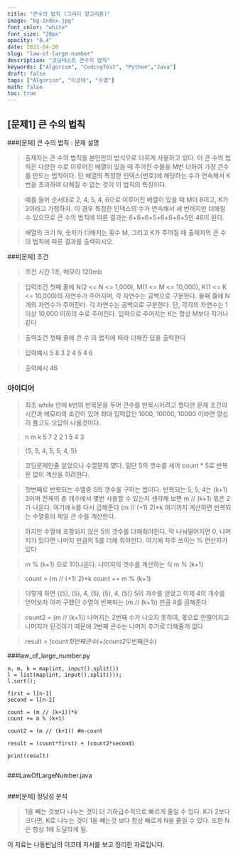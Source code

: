 ```yaml
---
title: "큰수의 법칙 (그리디 알고리즘)"
image: "bg-index.jpg"
font_color: "white"
font_size: "28px"
opacity: "0.4"
date: 2021-04-20
slug: "law-of-large-number"
description: "코딩테스트 큰수의 법칙"
keywords: ["Algorism", "CodingTest", "Python","Java"]
draft: false
tags: ["Algorism", "이코테", "수열"]
math: false
toc: true
---
```


## [문제1] 큰 수의 법칙

###[문제] 큰 수의 법칙 : 문제 설명
> 출제자는 큰 수의 법칙을 본인만의 방식으로 다르게 사용하고 있다. 이 큰 수의 법칙은 다양한 수로 이루어진 배열이 있을 때 주어진 수들을 M번 더하여 가장 큰수를 만드는 법칙이다. 단 배열의 특정한 인덱스(번호)에 해당하는 수가 연속해서 K번을 초과하여 더해질 수 없는 것이 이 법칙의 특징이다.

> 예를 들어 순서대로 2, 4, 5, 4, 6으로 이루어진 배열이 있을 때 M이 8이고, K가 3이라고 가정하자. 이 경우 특정한 인덱스의 수가 연속해서 세 번까지만 더해질 수 있으므로 큰 수의 법칙에 따른 결과는 6+6+6+5+6+6+6+5인 46이 된다.

>	배열의 크기 N, 숫자가 더해지는 횟수 M, 그리고 K가 주어질 때 출제자의 큰 수의 법칙에 따른 결과를 출력하시오

###[문제] 조건 
> 조건 
>	시간 1초, 메모리 120mb

> 입력조건
>	첫째 줄에 N(2 <= N <= 1,000), M(1 <= M <= 10,000), K(1 <= K <= 10,000)의 자연수가 주어지며, 각 자연수는 공백으로 구분한다.
둘째 줄에 N개의 자연수가 주어진다. 각 자연수는 공백으로 구분한다. 단, 각각의 자연수는 1 이상 10,000 이하의 수로 주어진다.
입력으로 주어지는 K는 항상 M보다 작거나 같다

> 출력조건
>	첫째 줄에 큰 수 의 법칙에 따라 더해진 답을 출력한다

> 입력예시
>	5 8 3
>	2 4 5 4 6


> 출력예시
>	46


### 아이디어 
>최초 while 안에 k번의 반복문을 두어 큰수를 반복시키려고 했다만 
문제 조건의 시간과 메모리의 조건이 있어 최대 입력값인 1000, 10000, 10000 이라면 
열심히 풀고도 오답이 나올것이다. 


>n m k
>5 7 2
> 2 1 5 4 3

>{5, 5, 4, 5, 5, 4, 5}

> 코딩문제인줄 알았으나 수열문제 였다. 일단 5의 갯수를 세어 count * 5로 반복문 없이 계산을 하려한다. 
 
> 첫번째로 반복되는 수열중 5의 갯수를 구하는 법이다. 
반복되는 5, 5, 4는 (k+1) 3이며 전체의 총 개수에서 몇번 사용할 수 있는지 생각해 보면
 m // (k+1) 몫은 2가 나온다. 여기에 k를 다시 곱해준다  (m // (+1) 2)*k 여기까지 계산하면 반복되는 수열중의 제일 큰 수를 계산한다. 
 
> 하지만 수열에 포함되지 않은 5의 갯수를 더해줘야한다. 
> 딱 나눠떨어지면 0, 나머지가 있다면 나머지 만큼의 5를 더해 줘야한다. 
여기에 자주 쓰이는 % 연산자가 있다 

> m % (k+1)   으로 1이나온다. 
> 나머지의 갯수를 계산하는 식 m % (k+1)

> count = (m // (+1) 2)*k 
> count += m % (k+1)

> 이렇게 하면 {(5), (5), 4, (5), (5), 4, (5)} 5의 개수를 얻었고 
> 이제 4의 개수를 얻어보자 
> 아까 구했던 수열이 반복되는 (m // (k+1)) 만큼 4를 곱해준다 

> count2 = (m // (k+1))
> 나머지는 2번째 수가 나오지 못하여, 몫으로 안떨어지고 나머지가 된것이기 때문에 2번째 큰수는 나머지 추가로 더해줄게 없다

> result = (count*첫번째큰수)+(count2*두번째큰수)


###law_of_large_number.py
```
n, m, k = map(int, input().split()) 
l = list(map(int, input().split()));
l.sort();

first = l[n-1] 
second = l[n-2]

count = (m // (k+1))*k 
count += m % (k+1)

count2 = (m // (k+1)) #m-count

result = (count*first) + (count2*second)

print(result)
     

```

###LawOfLargeNumber.java
```
```

###[문제] 정당성 분석
> 1을 빼는 것보다 나누는 것이 더 기하급수적으로 빠르게 줄일 수 있다.
> K가 2보다 크다면, K로 나누는 것이 1을 빼는것 보다 항상 빠르게 N을 줄일 수 있다.
> 또한 N은 항상 1에 도달하게 됨.
 


이 자료는 나동빈님의 이코테 저서를 보고 정리한 자료입니다.



